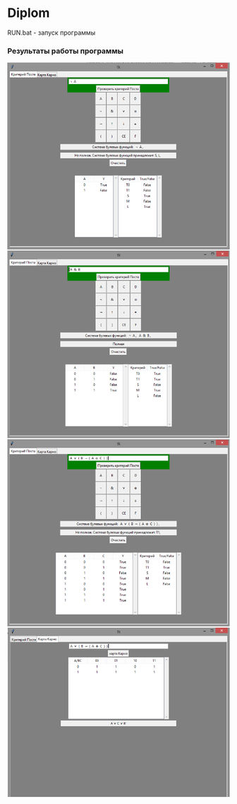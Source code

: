 # Diplom

RUN.bat - запуск программы

### Результаты работы программы


![alt text](img/1.png "1")
![alt text](img/2.png)
![alt text](img/3.png)
![alt text](img/4.png)


